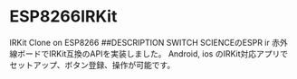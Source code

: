 ESP8266IRKit
=====
IRKit Clone on ESP8266
##DESCRIPTION
SWITCH SCIENCEのESPR ir 赤外線ボードでIRKit互換のAPIを実装しました。
Android, ios のIRKit対応アプリでセットアップ、ボタン登録、操作が可能です。
